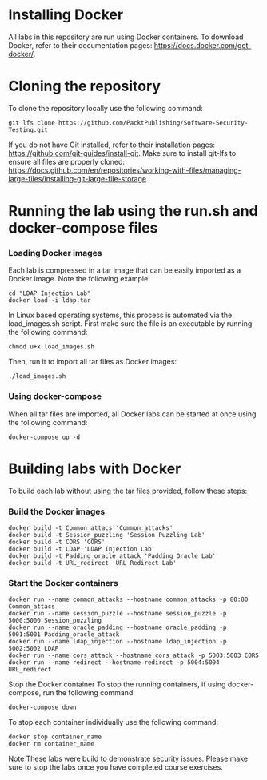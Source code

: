 # Installing Docker
All labs in this repository are run using Docker containers. To download Docker, refer to their documentation pages: https://docs.docker.com/get-docker/.

# Cloning the repository
To clone the repository locally use the following command:
```
git lfs clone https://github.com/PacktPublishing/Software-Security-Testing.git
```

If you do not have Git installed, refer to their installation pages: https://github.com/git-guides/install-git. Make sure to install git-lfs to ensure all files are properly cloned: https://docs.github.com/en/repositories/working-with-files/managing-large-files/installing-git-large-file-storage.

# Running the lab using the run.sh and docker-compose files

### Loading Docker images
Each lab is compressed in a tar image that can be easily imported as a Docker image. Note the following example:
```
cd "LDAP Injection Lab"
docker load -i ldap.tar
```

In Linux based operating systems, this process is automated via the load_images.sh script. First make sure the file is an executable by running the following command:
```
chmod u+x load_images.sh
```
Then, run it to import all tar files as Docker images:
```
./load_images.sh
```

### Using docker-compose
When all tar files are imported, all Docker labs can be started at once using the following command:
```
docker-compose up -d
```

# Building labs with Docker
To build each lab without using the tar files provided, follow these steps:

### Build the Docker images
```
docker build -t Common_attacs 'Common_attacks' 
docker build -t Session_puzzling 'Session Puzzling Lab'
docker build -t CORS 'CORS'
docker build -t LDAP 'LDAP Injection Lab'
docker build -t Padding_oracle_attack 'Padding Oracle Lab'
docker build -t URL_redirect 'URL Redirect Lab'
```

### Start the Docker containers
```
docker run --name common_attacks --hostname common_attacks -p 80:80 Common_attacs
docker run --name session_puzzle --hostname session_puzzle -p 5000:5000 Session_puzzling
docker run --name oracle_padding --hostname oracle_padding -p 5001:5001 Padding_oracle_attack
docker run --name ldap_injection --hostname ldap_injection -p 5002:5002 LDAP
docker run --name cors_attack --hostname cors_attack -p 5003:5003 CORS
docker run --name redirect --hostname redirect -p 5004:5004 URL_redirect
```
Stop the Docker container
To stop the running containers, if using docker-compose, run the following command:
```
docker-compose down
```
To stop each container individually use the following command:
```
docker stop container_name
docker rm container_name
```
Note
These labs were build to demonstrate security issues. Please make sure to stop the labs once you have completed course exercises.
